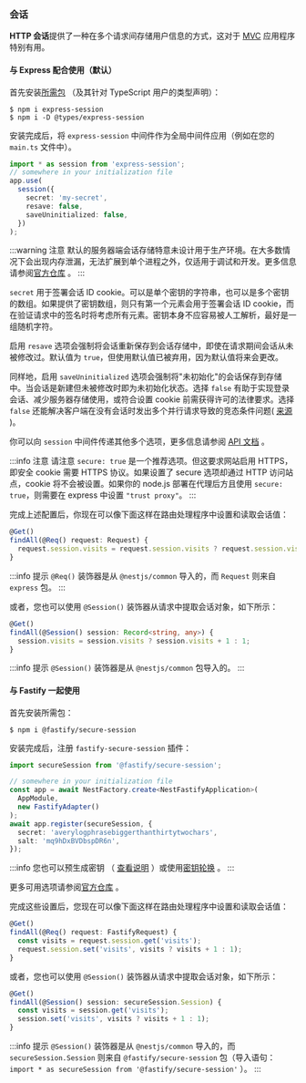 ### 会话

**HTTP 会话**提供了一种在多个请求间存储用户信息的方式，这对于 [MVC](/techniques/mvc) 应用程序特别有用。

#### 与 Express 配合使用（默认）

首先安装[所需包](https://github.com/expressjs/session) （及其针对 TypeScript 用户的类型声明）：

```shell
$ npm i express-session
$ npm i -D @types/express-session
```

安装完成后，将 `express-session` 中间件作为全局中间件应用（例如在您的 `main.ts` 文件中）。

```typescript
import * as session from 'express-session';
// somewhere in your initialization file
app.use(
  session({
    secret: 'my-secret',
    resave: false,
    saveUninitialized: false,
  })
);
```

:::warning 注意
默认的服务器端会话存储特意未设计用于生产环境。在大多数情况下会出现内存泄漏，无法扩展到单个进程之外，仅适用于调试和开发。更多信息请参阅[官方仓库](https://github.com/expressjs/session) 。
:::

`secret` 用于签署会话 ID cookie。可以是单个密钥的字符串，也可以是多个密钥的数组。如果提供了密钥数组，则只有第一个元素会用于签署会话 ID cookie，而在验证请求中的签名时将考虑所有元素。密钥本身不应容易被人工解析，最好是一组随机字符。

启用 `resave` 选项会强制将会话重新保存到会话存储中，即使在请求期间会话从未被修改过。默认值为 `true`，但使用默认值已被弃用，因为默认值将来会更改。

同样地，启用 `saveUninitialized` 选项会强制将"未初始化"的会话保存到存储中。当会话是新建但未被修改时即为未初始化状态。选择 `false` 有助于实现登录会话、减少服务器存储使用，或符合设置 cookie 前需获得许可的法律要求。选择 `false` 还能解决客户端在没有会话时发出多个并行请求导致的竞态条件问题( [来源](https://github.com/expressjs/session#saveuninitialized) )。

你可以向 `session` 中间件传递其他多个选项，更多信息请参阅 [API 文档](https://github.com/expressjs/session#选项) 。

:::info 注意
请注意 `secure: true` 是一个推荐选项。但这要求网站启用 HTTPS，即安全 cookie 需要 HTTPS 协议。如果设置了 secure 选项却通过 HTTP 访问站点，cookie 将不会被设置。如果你的 node.js 部署在代理后方且使用 `secure: true`，则需要在 express 中设置 `"trust proxy"`。
:::


完成上述配置后，你现在可以像下面这样在路由处理程序中设置和读取会话值：

```typescript
@Get()
findAll(@Req() request: Request) {
  request.session.visits = request.session.visits ? request.session.visits + 1 : 1;
}
```

:::info 提示
`@Req()` 装饰器是从 `@nestjs/common` 导入的，而 `Request` 则来自 `express` 包。
:::

或者，您也可以使用 `@Session()` 装饰器从请求中提取会话对象，如下所示：

```typescript
@Get()
findAll(@Session() session: Record<string, any>) {
  session.visits = session.visits ? session.visits + 1 : 1;
}
```

:::info 提示
`@Session()` 装饰器是从 `@nestjs/common` 包导入的。
:::

#### 与 Fastify 一起使用

首先安装所需包：

```shell
$ npm i @fastify/secure-session
```

安装完成后，注册 `fastify-secure-session` 插件：

```typescript
import secureSession from '@fastify/secure-session';

// somewhere in your initialization file
const app = await NestFactory.create<NestFastifyApplication>(
  AppModule,
  new FastifyAdapter()
);
await app.register(secureSession, {
  secret: 'averylogphrasebiggerthanthirtytwochars',
  salt: 'mq9hDxBVDbspDR6n',
});
```

:::info 您也可以预生成密钥
 （ [查看说明](https://github.com/fastify/fastify-secure-session) ）或使用[密钥轮换](https://github.com/fastify/fastify-secure-session#using-keys-with-key-rotation) 。
:::

更多可用选项请参阅[官方仓库](https://github.com/fastify/fastify-secure-session) 。

完成这些设置后，您现在可以像下面这样在路由处理程序中设置和读取会话值：

```typescript
@Get()
findAll(@Req() request: FastifyRequest) {
  const visits = request.session.get('visits');
  request.session.set('visits', visits ? visits + 1 : 1);
}
```

或者，您也可以使用 `@Session()` 装饰器从请求中提取会话对象，如下所示：

```typescript
@Get()
findAll(@Session() session: secureSession.Session) {
  const visits = session.get('visits');
  session.set('visits', visits ? visits + 1 : 1);
}
```

:::info 提示
 `@Session()` 装饰器是从 `@nestjs/common` 导入的，而 `secureSession.Session` 则来自 `@fastify/secure-session` 包（导入语句： `import * as secureSession from '@fastify/secure-session'` ）。
:::

